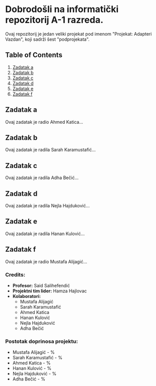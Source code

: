 # Dobrodošli na informatički repozitorij A-1 razreda.

Ovaj repozitorij je jedan veliki projekat pod imenom "Projekat: Adapteri Vazdan", koji sadrži šest "podprojekata".


## Table of Contents

1. [Zadatak a](#Zadatak-a)
2. [Zadatak b](#Zadatak-b)
3. [Zadatak c](#Zadatak-c)
4. [Zadatak d](#Zadatak-d)
5. [Zadatak e](#Zadatak-e)
6. [Zadatak f](#Zadatak-f)


## Zadatak a
Ovaj zadatak je radio Ahmed Katica...
## Zadatak b
Ovaj zadatak je radila Sarah Karamustafić...
## Zadatak c
Ovaj zadatak je radila Adha Bečić...
## Zadatak d
Ovaj zadatak je radila Nejla Hajduković...
## Zadatak e
Ovaj zadatak je radila Hanan Kulović...
## Zadatak f
Ovaj zadatak je radio Mustafa Alijagić...


### Credits:
- **Profesor:** Said Salihefendić
- **Projektni tim lider:** Hamza Hajlovac
- **Kolaboratori:**
  - Mustafa Alijagić
  - Sarah Karamustafić
  - Ahmed Katica
  - Hanan Kulović
  - Nejla Hajduković
  - Adha Bečić

### Postotak doprinosa projektu:

- Mustafa Alijagić - %
- Sarah Karamustafić - %
- Ahmed Katica - %
- Hanan Kulović - %
- Nejla Hajduković - %
- Adha Bečić - %
